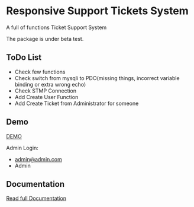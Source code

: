 Responsive Support Tickets System
=================================

A full of functions Ticket Support System

The package is under beta test.

ToDo List
-
- Check few functions
- Check switch from mysqli to PDO(missing things, incorrect variable binding or extra wrong echo)
- Check STMP Connection
- Add Create User Function
- Add Create Ticket from Administrator for someone

Demo
-
[DEMO](http://razorphyn.com/products/support/)

Admin Login:
- admin@admin.com
- Admin

Documentation
-
[Read full Documentation](http://docs.google.com/viewer?url=http%3A%2F%2Frazorphyn.com%2Fproductsbin%2Fsupport%2520system%2520instruction.docx)
